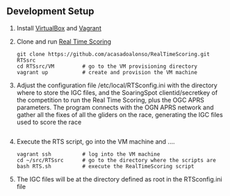 ## Development Setup
1. Install [VirtualBox](https://www.virtualbox.org/wiki/Downloads) and [Vagrant](https://www.vagrantup.com/)

2. Clone and run [Real Time Scoring](https://github.com/acasadoalonso/RealTimeScoring.git)
   ```
   git clone https://github.com/acasadoalonso/RealTimeScoring.git RTSsrc
   cd RTSsrc/VM			# go to the VM provisioning directory
   vagrant up			# create and provision the VM machine
   ```
3. Adjust the configuration file /etc/local/RTSconfig.ini with the directory where to store the IGC files, and the SoaringSpot clientid/secretkey of the competition to run the Real Time Scoring, plus the OGC APRS parameters.
   The program connects with the OGN APRS network and gather all the fixes of all the gliders on the race, generating the IGC files used to score the race 
   ```
4. Execute the RTS script, go into the VM machine and ....

   ```
   vagrant ssh			# log into the VM machine
   cd ~/src/RTSsrc		# go to the directory where the scripts are
   bash RTS.sh 			# execute the RealTimeScoring script
   ```

5. The IGC files will be at the directory defined as root in the RTSconfig.ini file
   ```
